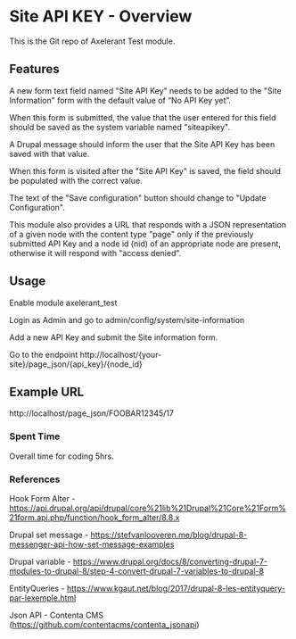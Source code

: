 # Site API KEY - Overview

This is the Git repo of Axelerant Test module.

## Features

A new form text field named "Site API Key" needs to be added to the "Site Information" form with the default value of “No API Key yet”.

When this form is submitted, the value that the user entered for this field should be saved as the system variable named "siteapikey".

A Drupal message should inform the user that the Site API Key has been saved with that value.

When this form is visited after the "Site API Key" is saved, the field should be populated with the correct value.

The text of the "Save configuration" button should change to "Update Configuration".

This module also provides a URL that responds with a JSON representation of a given node with the content type "page" only if the previously submitted API Key and a node id (nid) of an appropriate node are present, otherwise it will respond with "access denied".

## Usage

Enable module axelerant_test

Login as Admin and go to admin/config/system/site-information

Add a new API Key and submit the Site information form.

Go to the endpoint http://localhost/{your-site}/page_json/{api_key}/{node_id}

## Example URL

http://localhost/page_json/FOOBAR12345/17

### Spent Time

Overall time for coding 5hrs.

### References

Hook Form Alter - https://api.drupal.org/api/drupal/core%21lib%21Drupal%21Core%21Form%21form.api.php/function/hook_form_alter/8.8.x

Drupal set message - https://stefvanlooveren.me/blog/drupal-8-messenger-api-how-set-message-examples

Drupal variable - https://www.drupal.org/docs/8/converting-drupal-7-modules-to-drupal-8/step-4-convert-drupal-7-variables-to-drupal-8

EntityQueries - https://www.kgaut.net/blog/2017/drupal-8-les-entityquery-par-lexemple.html

Json API - Contenta CMS (https://github.com/contentacms/contenta_jsonapi)
